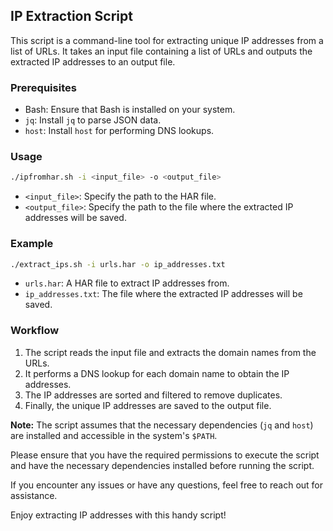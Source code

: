 ## IP Extraction Script

This script is a command-line tool for extracting unique IP addresses from a list of URLs. It takes an input file containing a list of URLs and outputs the extracted IP addresses to an output file.

### Prerequisites

- Bash: Ensure that Bash is installed on your system.
- `jq`: Install `jq` to parse JSON data.
- `host`: Install `host` for performing DNS lookups.

### Usage

```bash
./ipfromhar.sh -i <input_file> -o <output_file>
```

- `<input_file>`: Specify the path to the HAR file.
- `<output_file>`: Specify the path to the file where the extracted IP addresses will be saved.

### Example

```bash
./extract_ips.sh -i urls.har -o ip_addresses.txt
```

- `urls.har`: A HAR file to extract IP addresses from.
- `ip_addresses.txt`: The file where the extracted IP addresses will be saved.

### Workflow

1. The script reads the input file and extracts the domain names from the URLs.
2. It performs a DNS lookup for each domain name to obtain the IP addresses.
3. The IP addresses are sorted and filtered to remove duplicates.
4. Finally, the unique IP addresses are saved to the output file.

**Note:** The script assumes that the necessary dependencies (`jq` and `host`) are installed and accessible in the system's `$PATH`.

Please ensure that you have the required permissions to execute the script and have the necessary dependencies installed before running the script.

If you encounter any issues or have any questions, feel free to reach out for assistance.

Enjoy extracting IP addresses with this handy script!

